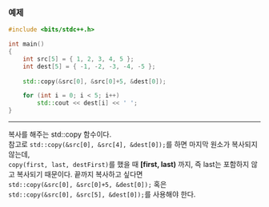 ### 예제

```C++
#include <bits/stdc++.h>

int main()
{
	int src[5] = { 1, 2, 3, 4, 5 };
	int dest[5] = { -1, -2, -3, -4, -5 };
	
	std::copy(&src[0], &src[0]+5, &dest[0]);

	for (int i = 0; i < 5; i++)
		std::cout << dest[i] << ' ';
}
```
  
***
복사를 해주는 std::copy 함수이다.  
참고로 ```std::copy(&src[0], &src[4], &dest[0]);```를 하면 마지막 원소가 복사되지 않는데,  
```copy(first, last, destFirst)```를 했을 때 **[first, last)** 까지, 즉 last는 포함하지 않고 복사되기 때문이다. 끝까지 복사하고 싶다면  
```std::copy(&src[0], &src[0]+5, &dest[0]);``` 혹은  
```std::copy(&src[0], &src[5], &dest[0]);```를 사용해야 한다.